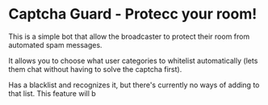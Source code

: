 # Captcha Guard - Protecc your room!
This is a simple bot that allow the broadcaster to protect their room from automated spam messages.

It allows you to choose what user categories to whitelist automatically (lets them chat without having to solve the captcha first).

Has a blacklist and recognizes it, but there's currently no ways of adding to that list. This feature will b 